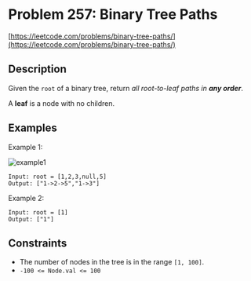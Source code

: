 # Problem 257: Binary Tree Paths

[https://leetcode.com/problems/binary-tree-paths/](https://leetcode.com/problems/binary-tree-paths/)

## Description

Given the `root` of a binary tree, return *all root-to-leaf paths in **any order***.

A **leaf** is a node with no children.

## Examples

Example 1:

![example1](https://assets.leetcode.com/uploads/2021/03/12/paths-tree.jpg)
```
Input: root = [1,2,3,null,5]
Output: ["1->2->5","1->3"]
```

Example 2:
```
Input: root = [1]
Output: ["1"]
```

## Constraints

- The number of nodes in the tree is in the range `[1, 100]`.
- `-100 <= Node.val <= 100`